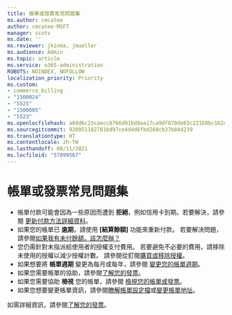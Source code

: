 ```yaml
---
title: 帳單或發票常見問題集
ms.author: cmcatee
author: cmcatee-MSFT
manager: scotv
ms.date: ''
ms.reviewer: jkinma, jmueller
ms.audience: Admin
ms.topic: article
ms.service: o365-administration
ROBOTS: NOINDEX, NOFOLLOW
localization_priority: Priority
ms.custom:
- commerce_billing
- "1500024"
- "5525"
- "1500005"
- "5523"
ms.openlocfilehash: a04d6c23caecc8766d91bd8aa17ca9df870de03c221b8bc162dfe4a98d961f48
ms.sourcegitcommit: 920051182781bd97ce4d4d6fbd268cb37b84d239
ms.translationtype: HT
ms.contentlocale: zh-TW
ms.lasthandoff: 08/11/2021
ms.locfileid: "57899567"
---
```

# <a name="billing-or-invoice-faq"></a>帳單或發票常見問題集

- 帳單付款可能會因為一些原因而遭到 **拒絕**，例如信用卡到期。若要解決，請參閱 [更新付款方法詳細資料](https://docs.microsoft.com/microsoft-365/commerce/billing-and-payments/manage-payment-methods#update-payment-method-details)。
- 如果您的帳單已 **逾期**，請使用 **[結算餘額]** 功能來重新付款。 若要解決問題，請參閱[如果我有未付餘額，該怎麼辦？](https://docs.microsoft.com/microsoft-365/commerce/billing-and-payments/pay-for-your-subscription#what-if-i-have-an-outstanding-balance)
- 您仍需針對未指派給使用者的授權支付費用。 若要避免不必要的費用，請移除未使用的授權以減少授權計數。 請參閱從釘閱[購買或移除授權](https://docs.microsoft.com/microsoft-365/commerce/licenses/buy-licenses)。
- 如果想要將 **帳單週期** 變更為每月或每年，請參閱 [變更您的帳單週期](https://docs.microsoft.com/microsoft-365/commerce/billing-and-payments/change-payment-frequency)。
- 如果您需要帳單的協助，請參閱[了解您的發票](https://docs.microsoft.com/microsoft-365/commerce/billing-and-payments/understand-your-invoice2)。
- 如果您需要協助 **檢視** 您的帳單，請參閱 [檢視您的帳單或發票](https://docs.microsoft.com/microsoft-365/commerce/billing-and-payments/view-your-bill-or-invoice)。
- 如果您想要變更帳單資訊，請參閱[瞭解帳單設定檔](https://docs.microsoft.com/microsoft-365/commerce/billing-and-payments/manage-billing-profiles)或[變更帳單地址](https://docs.microsoft.com/microsoft-365/commerce/billing-and-payments/change-your-billing-addresses)。

如需詳細資訊，請參閱[了解您的發票](https://docs.microsoft.com/microsoft-365/commerce/billing-and-payments/understand-your-invoice2)。